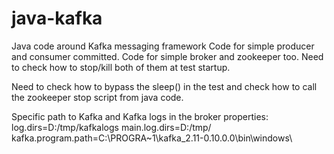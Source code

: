 # java-kafka
Java code around Kafka messaging framework
Code for simple producer and consumer committed. Code for simple broker and zookeeper too. Need to check how to stop/kill both of them at test startup.

Need to check how to bypass the sleep() in the test and check how to call the zookeeper stop script from java code.

Specific path to Kafka and Kafka logs in the broker properties:
log.dirs=D:/tmp/kafkalogs
main.log.dirs=D:/tmp/
kafka.program.path=C:\\PROGRA~1\\kafka_2.11-0.10.0.0\\bin\\windows\\
